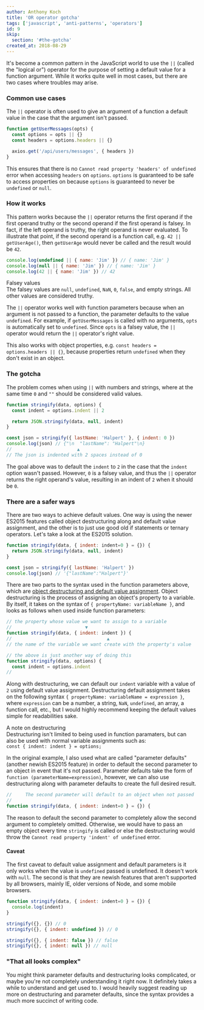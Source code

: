```yaml
---
author: Anthony Koch
title: 'OR operator gotcha'
tags: ['javascript', 'anti-patterns', 'operators']
id: 9
skip:
  section: '#the-gotcha'
created_at: 2018-08-29
---
```


It's become a common pattern in the JavaScript world to use the `||` (called the "logical or") operator for the purpose of setting a default value for a function argument. While it works quite well in most cases, but there are two cases where troubles may arise.

<!-- endexcerpt -->

<!-- 0 6px 9px -2px rgba(0,0,0,0.3), 0 20px 50px -2px rgba(0,0,0,0.6) -->

### Common use cases

The `||` operator is often used to give an argument of a function a default value in the case that the argument isn't passed. 

```js
function getUserMessages(opts) {
  const options = opts || {}
  const headers = options.headers || {}

  axios.get('/api/users/messages', { headers })
}
```

This ensures that there is no `Cannot read property 'headers' of undefined` error when accessing `headers` on `options`. `options` is guaranteed to be safe to access properties on because `options` is guaranteed to never be `undefined` or `null`. 

### How it works

This pattern works because the `||` operator returns the first operand if the first operand truthy or the second operand if the first operand is falsey. In fact, if the left operand is truthy, the right operand is never evaluated. To illustrate that point, if the second operand is a function call, e.g. `42 || getUserAge()`, then `getUserAge` would never be called and the result would be `42`.

```js
console.log(undefined || { name: 'Jim' }) // { name: 'Jim' }
console.log(null || { name: 'Jim' }) // { name: 'Jim' }
console.log(42 || { name: 'Jim' }) // 42
```

<div class="Aside has-tagSpacing">
  <div class="Aside-content">
    <div class="Aside-tag  [ Tag is-absolute ]">Falsey values</div>
      The falsey values are <code>null</code>, <code>undefined</code>, <code>NaN</code>, <code>0</code>, <code>false</code>, and empty strings. All other values are considered truthy.
  </div>
</div>

The `||` operator works well with function parameters because when an argument is not passed to a function, the parameter defaults to the value `undefined`. For example, if `getUserMessages` is called with no arguments, `opts` is automatically set to `undefined`. Since `opts` is a falsey value, the `||` operator would return the `||` operator's right value.

This also works with object properties, e.g. `const headers = options.headers || {}`, because properties return `undefined` when they don't exist in an object.


### The gotcha

The problem comes when using `||` with numbers and strings, where at the same time `0` and `""` should be considered valid values.

```js
function stringify(data, options) {
  const indent = options.indent || 2

  return JSON.stringify(data, null, indent)
}

const json = stringify({ lastName: 'Halpert' }, { indent: 0 })
console.log(json) // ​​​​​{​"​​​​\n  "lastName": "Halpert"​​​​​​​​​\n}
//                        ▲ 
// The json is indented with 2 spaces instead of 0
```

The goal above was to default the `indent` to `2` in the case that the `indent` option wasn't passed. However, `0` is a falsey value, and thus the `||` operator returns the right operand's value, resulting in an indent of `2` when it should be `0`. 


### There are a safer ways

There are two ways to achieve default values. One way is using the newer ES2015 features called object destructuring along and default value assignment, and the other is to just use good old if statements or ternary operators. Let's take a look at the ES2015 solution.

```js
function stringify(data, { indent: indent=0 } = {}) {
  return JSON.stringify(data, null, indent)
}

const json = stringify({ lastName: 'Halpert' })
console.log(json) // '{"lastName":"Halpert"}'
```

There are two parts to the syntax used in the function parameters above, which are [object destructuring and default value assignment](https://hacks.mozilla.org/2015/05/es6-in-depth-destructuring/). Object destructuring is the process of assigning an object's property to a variable. By itself, it takes on the syntax of `{ propertyName: variableName }`, and looks as follows when used inside function parameters:

```js
// the property whose value we want to assign to a variable
//                           ▼
function stringify(data, { indent: indent }) {
//                                   ▲ 
// the name of the variable we want create with the property's value 

// the above is just another way of doing this
function stringify(data, options) {
  const indent = options.indent
// 
```

Along with destructuring, we can default our `indent` variable with a value of `2` using default value assignment. Destructuring default assignment takes on the following syntax `{ propertyName: variableName = expression }`, where `expression` can be a number, a string, `NaN`, `undefined`, an array, a function call, etc., but I would highly recommend keeping the default values simple for readabilities sake.


<div class="Aside">
  <div class="Aside-content">
    <div class="Aside-tag  [ Tag is-absolute ]">A note on destructuring</div>
      Destructuring isn't limited to being used in function paramaters, but can also be used with normal variable assignments such as:
      <br> 
      <code>const { indent: indent } = options;</code>
  </div>
</div>


In the original example, I also used what are called "parameter defaults" (another newish ES2015 feature) in order to default the second parameter to an object in event that it's not passed. Parameter defaults take the form of `function (parameterName=expression)`, however, we can also use destructuring along with parameter defaults to create the full desired result. 

```js
//     The second parameter will default to an object when not passed
//                                               ▼
function stringify(data, { indent: indent=0 } = {}) {
```

The reason to default the second parameter to completely allow the second argument to completely omitted. Otherwise, we would have to pass an empty object every time `stringify` is called or else the destructuring would throw the `Cannot read property 'indent' of undefined` error.


#### Caveat

The first caveat to default value assignment and default parameters is it only works when the value is `undefined` passed is undefined. It doesn't work with `null`. The second is that they are newish features that aren't supported by all browsers, mainly IE, older versions of Node, and some mobile browsers.

```js
function stringify(data, { indent: indent=0 } = {}) {
  console.log(indent)
}

stringify({}, {}) // 0
stringify({}, { indent: undefined }) // 0

stringify({}, { indent: false }) // false
stringify({}, { indent: null }) // null
```


### "That all looks complex"

You might think parameter defaults and destructuring looks complicated, or maybe you're not completely understanding it right now. It definitely takes a while to understand and get used to. I would heavily suggest reading up more on destructuring and parameter defaults, since the syntax provides a much more succinct of writing code.

